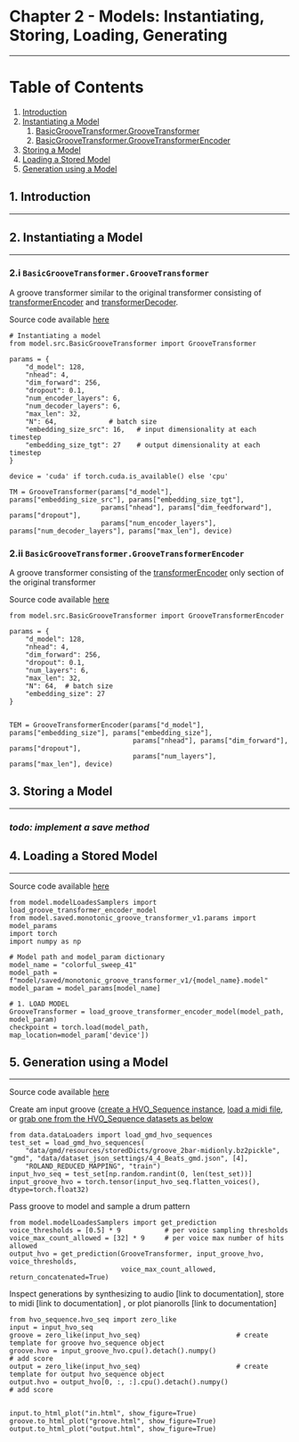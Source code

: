 # Chapter 2 - Models: Instantiating, Storing, Loading, Generating

----

# Table of Contents
1. [Introduction](#1)
2. [Instantiating a Model](#2)
   1. [BasicGrooveTransformer.GrooveTransformer](#2_i)
   2. [BasicGrooveTransformer.GrooveTransformerEncoder](#2_ii)
3. [Storing a Model](#3)
4. [Loading a Stored Model](#4)
5. [Generation using a Model](#5)

## 1. Introduction <a name="1"></a>

------------------------------------------------------------------

## 2. Instantiating a Model <a name="2"></a>

------------------------------------------------------------------

### 2.i `BasicGrooveTransformer.GrooveTransformer`  <a name="2_i"></a>

A groove transformer similar to the original transformer consisting of
[transformerEncoder](https://pytorch.org/docs/stable/generated/torch.nn.TransformerEncoder.html#torch.nn.TransformerEncoder) 
and [transformerDecoder](https://pytorch.org/docs/stable/generated/torch.nn.TransformerDecoder.html#torch.nn.TransformerDecoder).

Source code available [here](../../testers/model/monotonic_groove_transformer_v1/BasicGrooveTransformer_test.py)
```
# Instantiating a model
from model.src.BasicGrooveTransformer import GrooveTransformer

params = {
    "d_model": 128,
    "nhead": 4,
    "dim_forward": 256,
    "dropout": 0.1,
    "num_encoder_layers": 6,
    "num_decoder_layers": 6,
    "max_len": 32,
    "N": 64,             # batch size
    "embedding_size_src": 16,   # input dimensionality at each timestep
    "embedding_size_tgt": 27    # output dimensionality at each timestep
}

device = 'cuda' if torch.cuda.is_available() else 'cpu'

TM = GrooveTransformer(params["d_model"], params["embedding_size_src"], params["embedding_size_tgt"],
                       params["nhead"], params["dim_feedforward"], params["dropout"],
                       params["num_encoder_layers"], params["num_decoder_layers"], params["max_len"], device)
```

### 2.ii `BasicGrooveTransformer.GrooveTransformerEncoder` <a name="2_ii"></a>
A groove transformer consisting of the 
[transformerEncoder](https://pytorch.org/docs/stable/generated/torch.nn.TransformerEncoder.html#torch.nn.TransformerEncoder)
only section of the original transformer

Source code available [here](../../testers/model/monotonic_groove_transformer_v1/BasicGrooveTransformer_test.py)

```
from model.src.BasicGrooveTransformer import GrooveTransformerEncoder

params = {
    "d_model": 128,
    "nhead": 4,
    "dim_forward": 256,
    "dropout": 0.1,
    "num_layers": 6,
    "max_len": 32,
    "N": 64,  # batch size
    "embedding_size": 27
}


TEM = GrooveTransformerEncoder(params["d_model"], params["embedding_size"], params["embedding_size"],
                               params["nhead"], params["dim_forward"], params["dropout"],
                               params["num_layers"], params["max_len"], device)
```

## 3. Storing a Model <a name="3"></a>

------------------------------------------------------------------

### _todo: implement a save method_ 


## 4. Loading a Stored Model <a name="4"></a>

------------------------------------------------------------------
Source code available [here](../../testers/model/monotonic_groove_transformer_v1/LoaderSamplerDemo.py)

```
from model.modelLoadesSamplers import load_groove_transformer_encoder_model
from model.saved.monotonic_groove_transformer_v1.params import model_params
import torch
import numpy as np

# Model path and model_param dictionary
model_name = "colorful_sweep_41"
model_path = f"model/saved/monotonic_groove_transformer_v1/{model_name}.model"
model_param = model_params[model_name]

# 1. LOAD MODEL
GrooveTransformer = load_groove_transformer_encoder_model(model_path, model_param)
checkpoint = torch.load(model_path, map_location=model_param['device'])
```


## 5. Generation using a Model <a name="5"></a>

------------------------------------------------------------------
Source code available [here](../../testers/model/monotonic_groove_transformer_v1/LoaderSamplerDemo.py)

Create am input groove ([create a HVO_Sequence instance](https://github.com/behzadhaki/GrooveTransformer/blob/main/documentation/chapter1_Data/README.md#create-a-score-),
[load a midi file](https://github.com/behzadhaki/GrooveTransformer/blob/main/documentation/chapter1_Data/README.md#load-from-midi-), 
or [grab one from the HVO_Sequence datasets as below](https://github.com/behzadhaki/GrooveTransformer/blob/main/documentation/chapter1_Data/README.md#load-from-midi-)
```
from data.dataLoaders import load_gmd_hvo_sequences
test_set = load_gmd_hvo_sequences(
    "data/gmd/resources/storedDicts/groove_2bar-midionly.bz2pickle", "gmd", "data/dataset_json_settings/4_4_Beats_gmd.json", [4],
    "ROLAND_REDUCED_MAPPING", "train")
input_hvo_seq = test_set[np.random.randint(0, len(test_set))]
input_groove_hvo = torch.tensor(input_hvo_seq.flatten_voices(), dtype=torch.float32)
```

Pass groove to model and sample a drum pattern
```
from model.modelLoadesSamplers import get_prediction
voice_thresholds = [0.5] * 9           # per voice sampling thresholds
voice_max_count_allowed = [32] * 9     # per voice max number of hits allowed
output_hvo = get_prediction(GrooveTransformer, input_groove_hvo, voice_thresholds,
                            voice_max_count_allowed, return_concatenated=True)
```


Inspect generations by synthesizing to audio [link to documentation], 
store to midi [link to documentation] , or plot pianorolls [link to documentation]
```
from hvo_sequence.hvo_seq import zero_like
input = input_hvo_seq
groove = zero_like(input_hvo_seq)                        # create template for groove hvo_sequence object
groove.hvo = input_groove_hvo.cpu().detach().numpy()                     # add score
output = zero_like(input_hvo_seq)                        # create template for output hvo_sequence object
output.hvo = output_hvo[0, :, :].cpu().detach().numpy()                    # add score


input.to_html_plot("in.html", show_figure=True)
groove.to_html_plot("groove.html", show_figure=True)
output.to_html_plot("output.html", show_figure=True)
```

